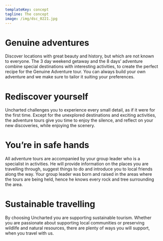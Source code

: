 ```yaml
---
templateKey: concept
tagline: The concept
image: /img/dsc_0221.jpg
---
```

# Genuine adventures
  Discover locations with great beauty and history, but which are not known to everyone. The 3 day weekend getaway and the 8 days’ adventure combine special destinations with interesting activities, to create the perfect recipe for the Genuine Adventure tour. You can always build your own adventure and we make sure to tailor it suiting your preferences.
# Rediscover yourself
  Uncharted challenges you to experience every small detail, as if it were for the first time. Except for the unexplored destinations and exciting activities, the adventure tours give you time to enjoy the silence, and reflect on your new discoveries, while enjoying the scenery.
# You’re in safe hands
  All adventure tours are accompanied by your group leader who is a specialist in activities. He will provide information on the places you are travelling through, suggest things to do and introduce you to local friends along the way. Your group leader was born and raised in the areas where the tours are being held, hence he knows every rock and tree surrounding the area.
# Sustainable travelling
  By choosing Uncharted you are supporting sustainable tourism. Whether you are passionate about supporting local communities or preserving wildlife and natural resources, there are plenty of ways you will support, when you travel with us.
